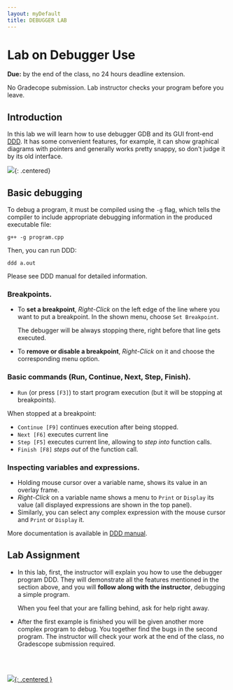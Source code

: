 ```yaml
---  
layout: myDefault  
title: DEBUGGER LAB  
---      
```

  
# Lab on Debugger Use 

**Due:** by the end of the class, no 24 hours deadline extension.

No Gradecope submission. Lab instructor checks your program before you leave.


## Introduction

In this lab we will learn how to use debugger GDB and its GUI front-end [DDD](https://www.gnu.org/software/ddd/).
It has some convenient features, for example, it can show graphical diagrams with pointers
and generally works pretty snappy, so don't judge it by its old interface.

![](https://i.imgur.com/dk0bbfj.png){: .centered}

## Basic debugging

To debug a program, it must be compiled using the `-g` flag, 
which tells the compiler to include appropriate debugging information in the produced executable file:

```
g++ -g program.cpp
```
Then, you can run DDD:

```
ddd a.out
```

Please see DDD manual for detailed information.

### Breakpoints.

- To **set a breakpoint**, _Right-Click_ on the left edge of the line where you want to put a breakpoint. In the shown menu, choose `Set Breakpoint`.
   
  The debugger will be always stopping there, right before that line gets executed.

- To **remove or disable a breakpoint**, _Right-Click_ on it and choose the corresponding menu option.

### Basic commands (Run, Continue, Next, Step, Finish).

- `Run` (or press `[F3]`) to start program execution (but it will be stopping at breakpoints).

When stopped at a breakpoint:

- `Continue [F9]` continues execution after being stopped.
- `Next [F6]` executes current line 
- `Step [F5]` executes current line, allowing to _step into_ function calls.
- `Finish [F8]` _steps out_ of the function call.

### Inspecting variables and expressions.

- Holding mouse cursor over a variable name, shows its value in an overlay frame.
- _Right-Click_ on a variable name shows a menu to `Print` or `Display` its value (all displayed expressions are shown in the top panel).
- Similarly, you can select any complex expression with the mouse cursor and `Print` or `Display` it.

More documentation is available in [DDD manual](https://www.gnu.org/software/ddd/manual/html_mono/ddd.html).

## Lab Assignment

- In this lab, first, the instructor will explain you how to use the debugger program DDD.
  They will demonstrate all the features mentioned in the section above, and 
  you will **follow along with the instructor**, debugging a simple program.    
  
  When you feel that your are falling behind, ask for help right away. 

- After the first example is finished you will be given another more complex program to debug.
  You together find the bugs in the second program. 
  The instructor will check your work at the end of the class, no Gradescope submission required.

<br />

<br />

[![](https://i.imgur.com/hBXW5NO.png){: .centered }](https://rubberduckdebugging.com/)

